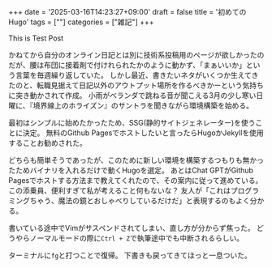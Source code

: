 +++
date = '2025-03-16T14:23:27+09:00'
draft = false
title = '初めてのHugo'
tags = [""]
categories = ["雑記"]
+++

This is Test Post

<!--more-->

かねてから自分のオンライン日記とは別に技術系投稿用のページが欲しかったのだが、腰は布団に接着剤で付けれられたかのように動かず、「まぁいいか」という言葉を毎週繰り返していた。
しかし最近、書きたいネタがいくつか生えてきたのと、転職見据えて日記以外のアウトプット場所を作るべきかーという気持ちに突き動かされて作成。
小雨がベランダで跳ねる音が聞こえる3月の少し寒い日曜に、『境界線上のホライズン』のサントラを聞きながら環境構築を始める。

最初はシンプルに始めたかったため、SSG(静的サイトジェネレーター)を使うことに決定。
無料のGithub Pagesでホストしたいと言ったらHugoかJekyllを使用することお勧めされた。

どちらも簡単そうであったが、このために新しい環境を構築するつもりも無かったためバイナリを入れるだけで動くHugoを選定。
あとはChat GPTがGithub Pagesでホストする方法まで教えてくれたので、その案内に従って進めている。
この添乗員、便利すぎて私が考えること何もないな？
友人が「これはプログラミングちゃう、魔法の鏡とおしゃべりしているだけだ」と表現するのもよく分かる。

書いている途中でVimがサスペンドされてしまい、直し方が分からず焦った。
どうやらノーマルモードの際に`Ctrl + Z`で執筆途中でも中断されるらしい。

ターミナルに`fg`と打つことで復帰。
下書きも戻ってきてほっと一息ついた。

